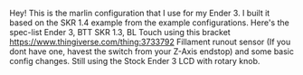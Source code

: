 Hey!  This is the marlin configuration that I use for my Ender 3.
I built it based on the SKR 1.4 example from the example configurations.
Here's the spec-list
Ender 3,
BTT SKR 1.3,
BL Touch using this bracket https://www.thingiverse.com/thing:3733792
Fillament runout sensor (If you dont have one, havest the switch from your Z-Axis endstop)
and some basic config changes.  Still using the Stock Ender 3 LCD with rotary knob.